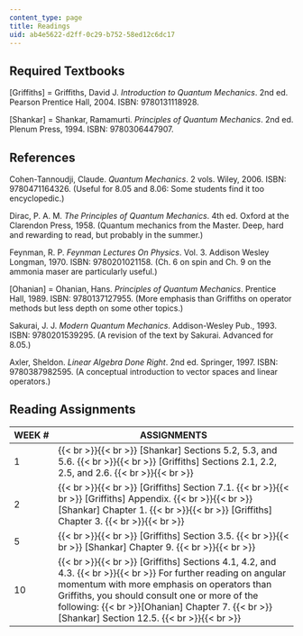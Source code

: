 ```yaml
---
content_type: page
title: Readings
uid: ab4e5622-d2ff-0c29-b752-58ed12c6dc17
---
```


Required Textbooks
------------------

\[Griffiths\] = Griffiths, David J. _Introduction to Quantum Mechanics_. 2nd ed. Pearson Prentice Hall, 2004. ISBN: 9780131118928.

\[Shankar\] = Shankar, Ramamurti. _Principles of Quantum Mechanics_. 2nd ed. Plenum Press, 1994. ISBN: 9780306447907.

References
----------

Cohen-Tannoudji, Claude. _Quantum Mechanics_. 2 vols. Wiley, 2006. ISBN: 9780471164326. (Useful for 8.05 and 8.06: Some students find it too encyclopedic.)

Dirac, P. A. M. _The Principles of Quantum Mechanics_. 4th ed. Oxford at the Clarendon Press, 1958. (Quantum mechanics from the Master. Deep, hard and rewarding to read, but probably in the summer.)

Feynman, R. P. _Feynman Lectures On Physics_. Vol. 3. Addison Wesley Longman, 1970. ISBN: 9780201021158. (Ch. 6 on spin and Ch. 9 on the ammonia maser are particularly useful.)

\[Ohanian\] = Ohanian, Hans. _Principles of Quantum Mechanics_. Prentice Hall, 1989. ISBN: 9780137127955. (More emphasis than Griffiths on operator methods but less depth on some other topics.)

Sakurai, J. J. _Modern Quantum Mechanics_. Addison-Wesley Pub., 1993. ISBN: 9780201539295. (A revision of the text by Sakurai. Advanced for 8.05.)

Axler, Sheldon. _Linear Algebra Done Right_. 2nd ed. Springer, 1997. ISBN: 9780387982595. (A conceptual introduction to vector spaces and linear operators.)

Reading Assignments
-------------------

| WEEK # | ASSIGNMENTS |
| --- | --- |
| 1 |  {{< br >}}{{< br >}} \[Shankar\] Sections 5.2, 5.3, and 5.6. {{< br >}}{{< br >}} \[Griffiths\] Sections 2.1, 2.2, 2.5, and 2.6. {{< br >}}{{< br >}}  |
| 2 |  {{< br >}}{{< br >}} \[Griffiths\] Section 7.1. {{< br >}}{{< br >}} \[Griffiths\] Appendix. {{< br >}}{{< br >}} \[Shankar\] Chapter 1. {{< br >}}{{< br >}} \[Griffiths\] Chapter 3. {{< br >}}{{< br >}}  |
| 5 |  {{< br >}}{{< br >}} \[Griffiths\] Section 3.5. {{< br >}}{{< br >}} \[Shankar\] Chapter 9. {{< br >}}{{< br >}}  |
| 10 |  {{< br >}}{{< br >}} \[Griffiths\] Sections 4.1, 4.2, and 4.3. {{< br >}}{{< br >}} For further reading on angular momentum with more emphasis on operators than Griffiths, you should consult one or more of the following:  {{< br >}}\[Ohanian\] Chapter 7.  {{< br >}}\[Shankar\] Section 12.5. {{< br >}}{{< br >}}